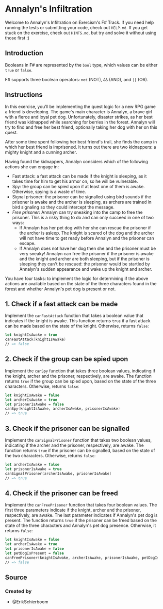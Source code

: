 # Annalyn's Infiltration

Welcome to Annalyn's Infiltration on Exercism's F# Track.
If you need help running the tests or submitting your code, check out `HELP.md`.
If you get stuck on the exercise, check out `HINTS.md`, but try and solve it without using those first :)

## Introduction

Booleans in F# are represented by the `bool` type, which values can be either `true` or `false`.

F# supports three boolean operators: `not` (NOT), `&&` (AND), and `||` (OR).

## Instructions

In this exercise, you'll be implementing the quest logic for a new RPG game a friend is developing. The game's main character is Annalyn, a brave girl with a fierce and loyal pet dog. Unfortunately, disaster strikes, as her best friend was kidnapped while searching for berries in the forest. Annalyn will try to find and free her best friend, optionally taking her dog with her on this quest.

After some time spent following her best friend's trail, she finds the camp in which her best friend is imprisoned. It turns out there are two kidnappers: a mighty knight and a cunning archer.

Having found the kidnappers, Annalyn considers which of the following actions she can engage in:

- Fast attack: a fast attack can be made if the knight is sleeping, as it takes time for him to get his armor on, so he will be vulnerable.
- Spy: the group can be spied upon if at least one of them is awake. Otherwise, spying is a waste of time.
- Signal prisoner: the prisoner can be signalled using bird sounds if the prisoner is awake and the archer is sleeping, as archers are trained in bird signaling so they could intercept the message.
- _Free prisoner_: Annalyn can try sneaking into the camp to free the prisoner.
  This is a risky thing to do and can only succeed in one of two ways:
  - If Annalyn has her pet dog with her she can rescue the prisoner if the archer is asleep.
    The knight is scared of the dog and the archer will not have time to get ready before Annalyn and the prisoner can escape.
  - If Annalyn does not have her dog then she and the prisoner must be very sneaky!
    Annalyn can free the prisoner if the prisoner is awake and the knight and archer are both sleeping, but if the prisoner is sleeping they can't be rescued: the prisoner would be startled by Annalyn's sudden appearance and wake up the knight and archer.

You have four tasks: to implement the logic for determining if the above actions are available based on the state of the three characters found in the forest and whether Annalyn's pet dog is present or not.

## 1. Check if a fast attack can be made

Implement the `canFastAttack` function that takes a boolean value that indicates if the knight is awake. This function returns `true` if a fast attack can be made based on the state of the knight. Otherwise, returns `false`:

```fsharp
let knightIsAwake = true
canFastAttack(knightIsAwake)
// => false
```

## 2. Check if the group can be spied upon

Implement the `canSpy` function that takes three boolean values, indicating if the knight, archer and the prisoner, respectively, are awake. The function returns `true` if the group can be spied upon, based on the state of the three characters. Otherwise, returns `false`:

```fsharp
let knightIsAwake = false
let archerIsAwake = true
let prisonerIsAwake = false
canSpy(knightIsAwake, archerIsAwake, prisonerIsAwake)
// => true
```

## 3. Check if the prisoner can be signalled

Implement the `canSignalPrisoner` function that takes two boolean values, indicating if the archer and the prisoner, respectively, are awake. The function returns `true` if the prisoner can be signalled, based on the state of the two characters. Otherwise, returns `false`:

```fsharp
let archerIsAwake = false
let prisonerIsAwake = true
canSignalPrisoner(archerIsAwake, prisonerIsAwake)
// => true
```

## 4. Check if the prisoner can be freed

Implement the `canFreePrisoner` function that takes four boolean values. The first three parameters indicate if the knight, archer and the prisoner, respectively, are awake. The last parameter indicates if Annalyn's pet dog is present. The function returns `true` if the prisoner can be freed based on the state of the three characters and Annalyn's pet dog presence. Otherwise, it returns `false`:

```fsharp
let knightIsAwake = false
let archerIsAwake = true
let prisonerIsAwake = false
let petDogIsPresent = false
canFreePrisoner(knightIsAwake, archerIsAwake, prisonerIsAwake, petDogIsPresent)
// => false
```

## Source

### Created by

- @ErikSchierboom